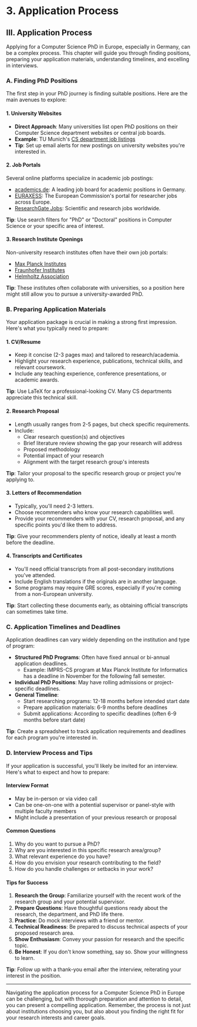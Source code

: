 # 3. Application Process

## III. Application Process

Applying for a Computer Science PhD in Europe, especially in Germany, can be a complex process. This chapter will guide you through finding positions, preparing your application materials, understanding timelines, and excelling in interviews.

### A. Finding PhD Positions

The first step in your PhD journey is finding suitable positions. Here are the main avenues to explore:

#### 1. University Websites

* **Direct Approach**: Many universities list open PhD positions on their Computer Science department websites or central job boards.
* **Example**: TU Munich's [CS department job listings](https://www.in.tum.de/en/i15/jobs/)
* **Tip**: Set up email alerts for new postings on university websites you're interested in.

#### 2. Job Portals

Several online platforms specialize in academic job postings:

* [academics.de](https://www.academics.de/): A leading job board for academic positions in Germany.
* [EURAXESS](https://euraxess.ec.europa.eu/): The European Commission's portal for researcher jobs across Europe.
* [ResearchGate Jobs](https://www.researchgate.net/jobs): Scientific and research jobs worldwide.

**Tip**: Use search filters for "PhD" or "Doctoral" positions in Computer Science or your specific area of interest.

#### 3. Research Institute Openings

Non-university research institutes often have their own job portals:

* [Max Planck Institutes](https://www.mpg.de/jobboard)
* [Fraunhofer Institutes](https://recruiting.fraunhofer.de/Jobs/1)
* [Helmholtz Association](https://www.helmholtz.de/en/jobs-talent/job-vacancies/)

**Tip**: These institutes often collaborate with universities, so a position here might still allow you to pursue a university-awarded PhD.

### B. Preparing Application Materials

Your application package is crucial in making a strong first impression. Here's what you typically need to prepare:

#### 1. CV/Resume

* Keep it concise (2-3 pages max) and tailored to research/academia.
* Highlight your research experience, publications, technical skills, and relevant coursework.
* Include any teaching experience, conference presentations, or academic awards.

**Tip**: Use LaTeX for a professional-looking CV. Many CS departments appreciate this technical skill.

#### 2. Research Proposal

* Length usually ranges from 2-5 pages, but check specific requirements.
* Include:
  * Clear research question(s) and objectives
  * Brief literature review showing the gap your research will address
  * Proposed methodology
  * Potential impact of your research
  * Alignment with the target research group's interests

**Tip**: Tailor your proposal to the specific research group or project you're applying to.

#### 3. Letters of Recommendation

* Typically, you'll need 2-3 letters.
* Choose recommenders who know your research capabilities well.
* Provide your recommenders with your CV, research proposal, and any specific points you'd like them to address.

**Tip**: Give your recommenders plenty of notice, ideally at least a month before the deadline.

#### 4. Transcripts and Certificates

* You'll need official transcripts from all post-secondary institutions you've attended.
* Include English translations if the originals are in another language.
* Some programs may require GRE scores, especially if you're coming from a non-European university.

**Tip**: Start collecting these documents early, as obtaining official transcripts can sometimes take time.

### C. Application Timelines and Deadlines

Application deadlines can vary widely depending on the institution and type of program:

* **Structured PhD Programs**: Often have fixed annual or bi-annual application deadlines.
  * Example: IMPRS-CS program at Max Planck Institute for Informatics has a deadline in November for the following fall semester.
* **Individual PhD Positions**: May have rolling admissions or project-specific deadlines.
* **General Timeline**:
  * Start researching programs: 12-18 months before intended start date
  * Prepare application materials: 6-9 months before deadlines
  * Submit applications: According to specific deadlines (often 6-9 months before start date)

**Tip**: Create a spreadsheet to track application requirements and deadlines for each program you're interested in.

### D. Interview Process and Tips

If your application is successful, you'll likely be invited for an interview. Here's what to expect and how to prepare:

#### Interview Format

* May be in-person or via video call
* Can be one-on-one with a potential supervisor or panel-style with multiple faculty members
* Might include a presentation of your previous research or proposal

#### Common Questions

1. Why do you want to pursue a PhD?
2. Why are you interested in this specific research area/group?
3. What relevant experience do you have?
4. How do you envision your research contributing to the field?
5. How do you handle challenges or setbacks in your work?

#### Tips for Success

1. **Research the Group**: Familiarize yourself with the recent work of the research group and your potential supervisor.
2. **Prepare Questions**: Have thoughtful questions ready about the research, the department, and PhD life there.
3. **Practice**: Do mock interviews with a friend or mentor.
4. **Technical Readiness**: Be prepared to discuss technical aspects of your proposed research area.
5. **Show Enthusiasm**: Convey your passion for research and the specific topic.
6. **Be Honest**: If you don't know something, say so. Show your willingness to learn.

**Tip**: Follow up with a thank-you email after the interview, reiterating your interest in the position.

***

Navigating the application process for a Computer Science PhD in Europe can be challenging, but with thorough preparation and attention to detail, you can present a compelling application. Remember, the process is not just about institutions choosing you, but also about you finding the right fit for your research interests and career goals.
